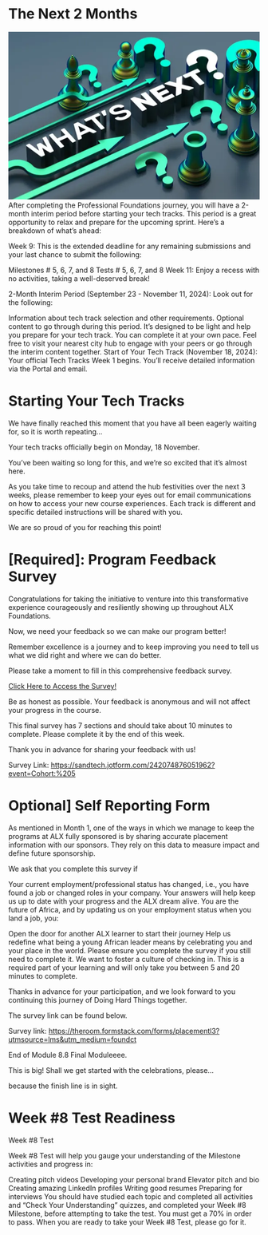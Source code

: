 # The Next 2 Months

![alt text](image-25.png)
After completing the Professional Foundations journey, you will have a 2-month interim period before starting your tech tracks. This period is a great opportunity to relax and prepare for the upcoming sprint. Here’s a breakdown of what’s ahead:

Week 9: This is the extended deadline for any remaining submissions and your last chance to submit the following:

Milestones # 5, 6, 7, and 8
Tests # 5, 6, 7, and 8
Week 11: Enjoy a recess with no activities, taking a well-deserved break!

2-Month Interim Period (September 23 - November 11, 2024): Look out for the following:

Information about tech track selection and other requirements.
Optional content to go through during this period. It’s designed to be light and help you prepare for your tech track. You can complete it at your own pace.
Feel free to visit your nearest city hub to engage with your peers or go through the interim content together.
Start of Your Tech Track (November 18, 2024): Your official Tech Tracks Week 1 begins. You’ll receive detailed information via the Portal and email.
# Starting Your Tech Tracks


We have finally reached this moment that you have all been eagerly waiting for, so it is worth repeating…

Your tech tracks officially begin on Monday, 18 November.

You’ve been waiting so long for this, and we’re so excited that it’s almost here.

As you take time to recoup and attend the hub festivities over the next 3 weeks, please remember to keep your eyes out for email communications on how to access your new course experiences. Each track is different and specific detailed instructions will be shared with you.

We are so proud of you for reaching this point!

# [Required]: Program Feedback Survey
Congratulations for taking the initiative to venture into this transformative experience courageously and resiliently showing up throughout ALX Foundations.

Now, we need your feedback so we can make our program better!

Remember excellence is a journey and to keep improving you need to tell us what we did right and where we can do better.

Please take a moment to fill in this comprehensive feedback survey.

[Click Here to Access the Survey!](https://sandtech.jotform.com/242074876051962?event=Cohort:%205)

Be as honest as possible. Your feedback is anonymous and will not affect your progress in the course.


This final survey has 7 sections and should take about 10 minutes to complete. Please complete it by the end of this week.

Thank you in advance for sharing your feedback with us!


Survey Link: https://sandtech.jotform.com/242074876051962?event=Cohort:%205

# Optional] Self Reporting Form
As mentioned in Month 1, one of the ways in which we manage to keep the programs at ALX fully sponsored is by sharing accurate placement information with our sponsors. They rely on this data to measure impact and define future sponsorship.



We ask that you complete this survey if

Your current employment/professional status has changed, i.e., you have found a job or changed roles in your company.
Your answers will help keep us up to date with your progress and the ALX dream alive. You are the future of Africa, and by updating us on your employment status when you land a job, you:

Open the door for another ALX learner to start their journey
Help us redefine what being a young African leader means by celebrating you and your place in the world.
Please ensure you complete the survey if you still need to complete it. We want to foster a culture of checking in. This is a required part of your learning and will only take you between 5 and 20 minutes to complete.

Thanks in advance for your participation, and we look forward to you continuing this journey of Doing Hard Things together.

The survey link can be found below.

Survey link: https://theroom.formstack.com/forms/placementl3?utmsource=lms&utm_medium=foundct

End of Module 8.8
Final Moduleeee.

This is big! Shall we get started with the celebrations, please…

because the finish line is in sight.

# Week #8 Test Readiness


Week #8 Test

Week #8 Test will help you gauge your understanding of the Milestone activities and progress in:

Creating pitch videos
Developing your personal brand
Elevator pitch and bio
Creating amazing LinkedIn profiles
Writing good resumes
Preparing for interviews
You should have studied each topic and completed all activities and “Check Your Understanding” quizzes, and completed your Week #8 Milestone, before attempting to take the test. You must get a 70% in order to pass. When you are ready to take your Week #8 Test, please go for it.

